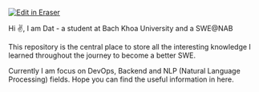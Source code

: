 <p><a target="_blank" href="https://app.eraser.io/workspace/Yxx9KzMFUvEogf1nh39j" id="edit-in-eraser-github-link"><img alt="Edit in Eraser" src="https://firebasestorage.googleapis.com/v0/b/second-petal-295822.appspot.com/o/images%2Fgithub%2FOpen%20in%20Eraser.svg?alt=media&amp;token=968381c8-a7e7-472a-8ed6-4a6626da5501"></a></p>

Hi ✌️, I am Dat - a student at Bach Khoa University and a SWE@NAB 

This repository is the central place to store all the interesting knowledge I learned throughout the journey to become a better SWE.

Currently I am focus on DevOps, Backend and NLP (Natural Language Processing) fields. Hope you can find the useful information in here. 


<!--- Eraser file: https://app.eraser.io/workspace/Yxx9KzMFUvEogf1nh39j --->